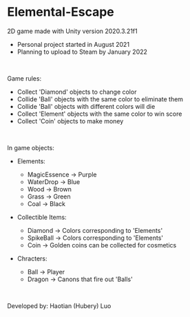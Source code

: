# Elemental-Escape
2D game made with Unity version 2020.3.21f1
* Personal project started in August 2021
* Planning to upload to Steam by January 2022

<br/>

Game rules:
- Collect 'Diamond' objects to change color
- Collide 'Ball' objects with the same color to eliminate them
- Collide 'Ball' objects with different colors will die
- Collect 'Element' objects with the same color to win score
- Collect 'Coin' objects to make money

<br/>

In game objects:
* Elements:
    * MagicEssence -> Purple
    * WaterDrop -> Blue
    * Wood -> Brown
    * Grass -> Green
    * Coal -> Black

* Collectible Items:
    * Diamond -> Colors corresponding to 'Elements'
    * SpikeBall -> Colors corresponding to 'Elements'
    * Coin -> Golden coins can be collected for cosmetics

* Chracters:
    * Ball -> Player
    * Dragon -> Canons that fire out 'Balls'

<br/>

Developed by: Haotian (Hubery) Luo
